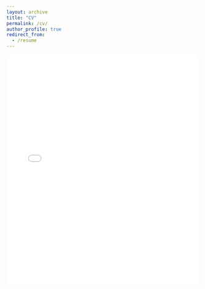 ```yaml
---
layout: archive
title: "CV"
permalink: /cv/
author_profile: true
redirect_from:
  - /resume
---
```


<iframe src="cv_nguyen.pdf" style="width:100%; height:600px;" frameborder="0"></iframe>

